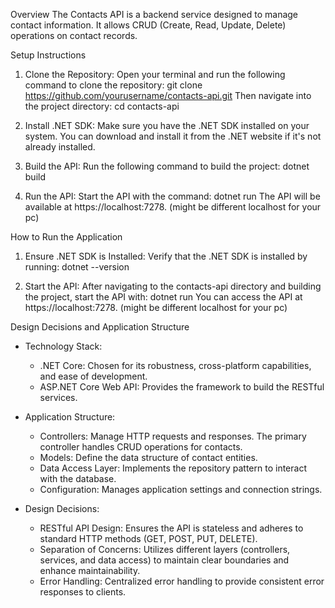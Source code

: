 Overview
The Contacts API is a backend service designed to manage contact information. 
It allows CRUD (Create, Read, Update, Delete) operations on contact records.

Setup Instructions
1. Clone the Repository:
   Open your terminal and run the following command to clone the repository:
   git clone https://github.com/yourusername/contacts-api.git
   Then navigate into the project directory:
   cd contacts-api

2. Install .NET SDK:
   Make sure you have the .NET SDK installed on your system. You can download and install it from the .NET website if it's not already installed.

3. Build the API:
   Run the following command to build the project:
   dotnet build

4. Run the API:
   Start the API with the command:
   dotnet run
   The API will be available at https://localhost:7278. (might be different localhost for your pc)

How to Run the Application
1. Ensure .NET SDK is Installed:
   Verify that the .NET SDK is installed by running:
   dotnet --version

2. Start the API:
   After navigating to the contacts-api directory and building the project, start the API with:
   dotnet run
   You can access the API at https://localhost:7278. (might be different localhost for your pc)

Design Decisions and Application Structure
- Technology Stack:
  - .NET Core: Chosen for its robustness, cross-platform capabilities, and ease of development.
  - ASP.NET Core Web API: Provides the framework to build the RESTful services.

- Application Structure:
  - Controllers: Manage HTTP requests and responses. The primary controller handles CRUD operations for contacts.
  - Models: Define the data structure of contact entities.
  - Data Access Layer: Implements the repository pattern to interact with the database.
  - Configuration: Manages application settings and connection strings.

- Design Decisions:
  - RESTful API Design: Ensures the API is stateless and adheres to standard HTTP methods (GET, POST, PUT, DELETE).
  - Separation of Concerns: Utilizes different layers (controllers, services, and data access) to maintain clear boundaries and enhance maintainability.
  - Error Handling: Centralized error handling to provide consistent error responses to clients.

